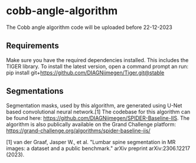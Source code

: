 # cobb-angle-algorithm

The Cobb angle algorithm code will be uploaded before 22-12-2023

## Requirements
Make sure you have the required dependencies installed. This includes the TIGER library. To install the latest version, open a command prompt an run: pip install git+https://github.com/DIAGNijmegen/Tiger.git@stable

## Segmentations
Segmentation masks, used by this algorithm, are generated using U-Net based convolutional neural network.[1] The codebase for this algorithm can be found here: https://github.com/DIAGNijmegen/SPIDER-Baseline-IIS. The algorithm is also publically available on the Grand Challenge platform: https://grand-challenge.org/algorithms/spider-baseline-iis/

[1] van der Graaf, Jasper W., et al. "Lumbar spine segmentation in MR images: a dataset and a public benchmark." arXiv preprint arXiv:2306.12217 (2023).
